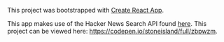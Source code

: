 This project was bootstrapped with [Create React App](https://github.com/facebook/create-react-app).

This app makes use of the Hacker News Search API found [here](https://hn.algolia.com/api). This project can be viewed here: https://codepen.io/stoneisland/full/zbpwzm.

